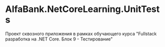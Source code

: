 # AlfaBank.NetCoreLearning.UnitTests
Проект сквозного приложения в рамках обучающего курса "Fullstack разработка на .NET Core. Блок 9 - Тестирование"
